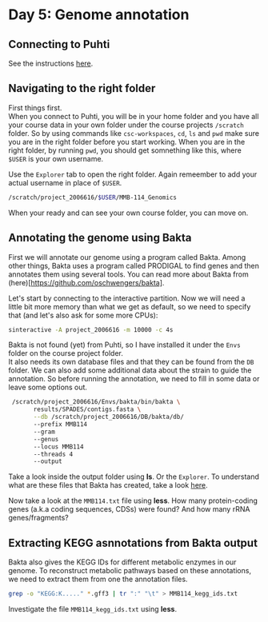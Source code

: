 # Day 5: Genome annotation

## Connecting to Puhti

See the instructions [here](01-UNIX-and-CSC.md#connecting-to-puhti).

## Navigating to the  right folder

First things first.  
When you connect to Puhti, you will be in your home folder and you have all your course data in your own folder under the course projects `/scratch` folder. So by using commands like `csc-workspaces`, `cd`, `ls` and `pwd` make sure you are in the right folder before you start working. 
When you are in the right folder, by running `pwd`, you should get somnething like this,  where `$USER` is your own username. 

Use the `Explorer` tab to open the right folder. Again remeember to add your actual username in place of `$USER`.

```bash
/scratch/project_2006616/$USER/MMB-114_Genomics
```

When your ready and can see your own course folder, you can move on. 

## Annotating the genome using Bakta

First we will annotate our genome using a program called Bakta. Among other things, Bakta uses a program called PRODIGAL to find genes and then annotates them using several tools. You can read more about Bakta from (here)[https://github.com/oschwengers/bakta].

Let's start by connecting to the interactive partition. Now we will need a little bit more memory than what we get as default, so we need to specify that (and let's also ask for some more CPUs):

```bash
sinteractive -A project_2006616 -m 10000 -c 4s
```

Bakta is not found (yet) from Puhti, so I have installed it under the `Envs` folder on the course project folder.  
It also needs its own database files and that they can be found from the `DB` folder. 
We can also add some additional data about the strain to guide the annotation. So before running the annotation, we need to fill in some data or leave some options out. 

```bash
 /scratch/project_2006616/Envs/bakta/bin/bakta \
       results/SPADES/contigs.fasta \
       --db /scratch/project_2006616/DB/bakta/db/ 
       --prefix MMB114 
       --gram
       --genus
       --locus MMB114
       --threads 4
       --output
```

Take a look inside the output folder using **ls**. Or the `Explorer`. To understand what are these files that Bakta has created, take a look [here](https://github.com/oschwengers/bakta#output).

Now take a look at the `MMB114.txt` file using **less**. How many protein-coding genes (a.k.a coding sequences, CDSs) were found? And how many rRNA genes/fragments?

## Extracting KEGG asnnotations from Bakta output

Bakta also gives the KEGG IDs for different metabolic enzymes in our genome. To reconstruct metabolic pathways based on these annotations, we need to extract them from one the annotation files. 

```bash
grep -o "KEGG:K....." *.gff3 | tr ":" "\t" > MMB114_kegg_ids.txt 
```

Investigate the file `MMB114_kegg_ids.txt` using **less**. 